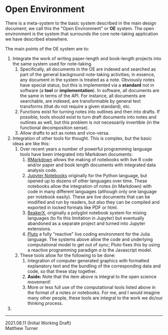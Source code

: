 # Open Environment

There is a meta-system to the basic system described in the main design document; we call this the "Open Environment" or **OE** system. The open environment is the system that surrounds the core note-taking application we have described elsewhere.

The main points of the OE system are to:

1. Integrate the work of writing paper-length and book-length projects into the same system used for note-taking.
   1. Specifically, all documents in the OE are indexed and searched as part of the general background note-taking activities; in essence, any document in the system is treated as a note. Obviously notes have special status, but this is implemented via a **standard** not in software (a **tool** or **implementation**). In software, all documents are the same in terms of the API. For instance, all documents are searchable, are indexed, are transformable by general text transforms (that do not require a given standard), etc.
   2. Functions exist for turning notes into outlines and then into drafts. If possible, tools should exist to turn draft documents into notes and outlines as well, but this problem is not necessarily invertible (in the functional decomposition sense).
   3. Allow drafts to act as notes and vice-versa.
2. Integration of other tools for thought. This is complex, but the basic ideas are like this:
   1. Over recent years a number of powerful programming language tools have been integrated into Markdown documents:
      1. [RMarkdown](https://rmarkdown.rstudio.com/) allows the making of notebooks with live R code and/or paper and book length documents with integrated data analysis code.
      2. [Jupyter Notebooks](https://jupyter.org/) originally for the Python language, but opened up to dozens of other languages over time. These notebooks allow the integration of notes (in Markdown) with code in many different languages (although only one language per notebook easily). These are live documents that can be modified and run by readers, but also they can be compiled and exported in locked formats like PDF or html.
      3. [BeakerX](http://beakerx.com/), originally a polyglot notebook system for mixing languages (to fix this limitation in Jupyter) but eventually abandoned as a separate project and turned into Jupyter extensions.
      4. [Pluto](https://github.com/fonsp/Pluto.jl) a fully "reactive" live coding environment for the Julia language. The systems above allow the code and underlying computational model to get out of sync; Pluto fixes this by using a reactive programming paradigm _a la_ the Javascript model.
   2. These tools allow for the following to be done:
      1. Integration of computer generated graphics with formatted explanatory text and the bundling of the corresponding data and code, so that these stay together.
      2. **Aside:** Note that the item above is integral to the open science movement!
      3. More or less full use of the computational tools listed above in the format of a notes or notebooks. For me, and I would imagine many other people, these tools are integral to the work we do/our thinking process.
3. 




---
2021.08.11 (Initial Working Draft)<br>Matthew Turner